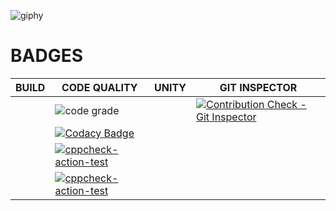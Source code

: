 ![giphy](https://user-images.githubusercontent.com/86190217/125442594-1ecb14c9-ed64-4bef-93bd-d601d11403e7.gif)

# BADGES 
|BUILD        |CODE QUALITY  | UNITY    | GIT INSPECTOR|
|-------------|--------------|----------|--------------|
|             |![code grade](https://www.code-inspector.com/project/25047/score/svg) |     |[![Contribution Check - Git Inspector](https://github.com/ShivaliGokhale/MiniProject_shivali/actions/workflows/get_inspector.yml/badge.svg)](https://github.com/ShivaliGokhale/MiniProject_shivali/actions/workflows/get_inspector.yml)
|             |  [![Codacy Badge](https://app.codacy.com/project/badge/Grade/ab20cb0afd60492693289c37cc226619)](https://www.codacy.com/gh/ShivaliGokhale/MiniProject_shivali/dashboard?utm_source=github.com&amp;utm_medium=referral&amp;utm_content=ShivaliGokhale/MiniProject_shivali&amp;utm_campaign=Badge_Grade) 
   |         |             [![cppcheck-action-test](https://github.com/ShivaliGokhale/MiniProject_shivali/actions/workflows/cppcheck.yml/badge.svg)](https://github.com/ShivaliGokhale/MiniProject_shivali/actions/workflows/cppcheck.yml)      |                                                      |                                              
|             |           [![cppcheck-action-test](https://github.com/ShivaliGokhale/MiniProject_shivali/actions/workflows/cppcheck.yml/badge.svg)](https://github.com/ShivaliGokhale/MiniProject_shivali/actions/workflows/cppcheck.yml)     |               |                              |
 
